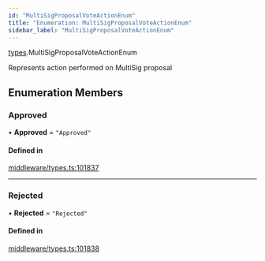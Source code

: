 ```yaml
---
id: "MultiSigProposalVoteActionEnum"
title: "Enumeration: MultiSigProposalVoteActionEnum"
sidebar_label: "MultiSigProposalVoteActionEnum"
---
```


[types](../../../modules/Types/Types.md).MultiSigProposalVoteActionEnum

Represents action performed on MultiSig proposal

## Enumeration Members

### Approved

• **Approved** = ``"Approved"``

#### Defined in

[middleware/types.ts:101837](https://github.com/PolymeshAssociation/polymesh-sdk/blob/978e4ded6/src/middleware/types.ts#L101837)

___

### Rejected

• **Rejected** = ``"Rejected"``

#### Defined in

[middleware/types.ts:101838](https://github.com/PolymeshAssociation/polymesh-sdk/blob/978e4ded6/src/middleware/types.ts#L101838)

